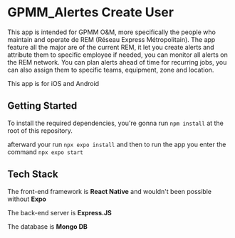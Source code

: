 # GPMM_Alertes Create User

This app is intended for GPMM O&M, more specifically the people who maintain and operate de REM (Réseau Express Métropolitain). The app feature all the major are of the current REM, it let you create alerts and attribute them to specific employee if needed, you can monitor all alerts on the REM network. You can plan alerts ahead of time for recurring jobs, you can also assign them to specific teams, equipment, zone and location.

This app is for iOS and Android

## Getting Started

To install the required dependencies, you're gonna run `npm install` at the root of this repository.

afterward your run `npx expo install` and then to run the app you enter the command `npx expo start`

## Tech Stack

The front-end framework is **React Native** and wouldn't been possible without **Expo**

The back-end server is **Express.JS**

The database is **Mongo DB**
